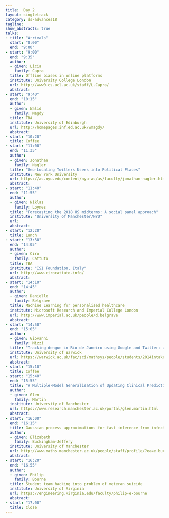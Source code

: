 ```yaml
---
title:  Day 2
layout: singletrack
category: ds-advances18
tagline: 
show_abstracts: true
talks:
- title: "Arrivals"
  start: "8:00"
  end: "9:00"
- start: "9:00"
  end: "9:35"
  author:
  - given: Licia 
    family: Capra
  title: Offline biases in online platforms
  institute: University College London
  url: http://www0.cs.ucl.ac.uk/staff/L.Capra/
  abstract: 
- start: "9:40"
  end: "10:15"
  author:
  - given: Walid 
    family: Magdy
  title: TBA
  institute: University of Edinburgh
  url: http://homepages.inf.ed.ac.uk/wmagdy/
  abstract: 
- start: "10:20"
  title: Coffee
- start: "11:00"
  end: "11.35"
  author:
  - given: Jonathan 
    family: Nagler
  title: "Geo-Locating Twitters Users into Political Places"
  institute: New York University
  url: https://as.nyu.edu/content/nyu-as/as/faculty/jonathan-nagler.html
  abstract: 
- start: "11:40"
  end: "11:55"
  author:
  - given: Niklas 
    family: Loynes
  title: "Forecasting the 2018 US midterms: A social panel approach"
  institute: "University of Manchester/NYU"
  url: 
  abstract: 
- start: "12:20"
  title: Lunch
- start: "13:30"
  end: "14:05"
  author:
  - given: Ciro 
    family: Cattuto
  title: TBA
  institute: "ISI Foundation, Italy"
  url: http://www.cirocattuto.info/
  abstract: 
- start: "14:10"
  end: "14:45"
  author:
  - given: Danielle 
    family: Belgrave
  title: Machine Learning for personalised healthcare
  institute: Microsoft Research and Imperial College London 
  url: http://www.imperial.ac.uk/people/d.belgrave
  abstract:
- start: "14:50"
  end: "15:05"
  author:
  - given: Giovanni 
    family: Mizzi
  title: "Tracking dengue in Rio de Janeiro using Google and Twitter: an operationally realistic approach"
  institute: University of Warwick
  url: https://warwick.ac.uk/fac/sci/mathsys/people/students/2014intake/mizzi/
  abstract:
- start: "15:10"
  title: Coffee
- start: "15:40"
  end: "15:55"
  title: "A Multiple-Model Generalisation of Updating Clinical Prediction Models"
  author:
  - given: Glen 
    family: Martin
  institute: University of Manchester
  url: https://www.research.manchester.ac.uk/portal/glen.martin.html
  abstract: 
- start: "16:00"
  end: "16:15"
  title: Gaussian process approximations for fast inference from infectious disease data
  author:
  - given: Elizabeth 
    family: Buckingham-Jeffery
  institute: University of Manchester
  url: http://www.maths.manchester.ac.uk/people/staff/profile/?ea=e.buckingham-jeffery
  abstract: 
- start: "16:20"
  end: "16.55"
  author:
  - given: Philip 
    family: Bourne
  title: Student team hacking into problem of veteran suicide
  institute: University of Virginia
  url: https://engineering.virginia.edu/faculty/philip-e-bourne
  abstract: 
- start: "17.00"
  title: Close
---
```



